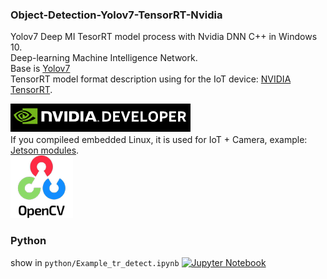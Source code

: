 ### Object-Detection-Yolov7-TensorRT-Nvidia
Yolov7 Deep MI TesorRT model process with Nvidia DNN C++ in Windows 10.<br>
Deep-learning Machine Intelligence Network.<br>
Base is [Yolov7](https://github.com/WongKinYiu/yolov7)<br>
TensorRT model format description using for the IoT device: [NVIDIA TensorRT](https://developer.nvidia.com/tensorrt).<br>

![Nvidia](doc/nvidia.png)<br>
If you compileed embedded Linux, it is used for IoT + Camera, example: [Jetson modules](https://developer.nvidia.com/embedded/jetson-modules).<br>
![Opencv](doc/opencv.png)<br>

### Python

show in `python/Example_tr_detect.ipynb` <a href="https://github.com/ptiszai/Object-Detection-Yolov7-TensorRT-Nvidia/tree/main/python/Example_tr_detect.ipynb"><img src="https://colab.research.google.com/assets/colab-badge.svg" alt="Jupyter Notebook"></a>